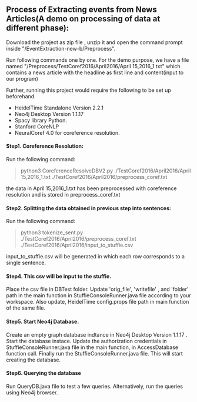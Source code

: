 ## Process of Extracting events from News Articles(A demo on processing of data at different phase):

Download the project as zip file , unzip it and open the command prompt inside "/EventExtraction-new-b/Preprocess". 

Run following commands one by one.
For the demo purpose, we have a file named "/Preprocess/TestCoref2016/April2016/April 15,2016_1.txt" which contains a news article with the headline as first line and content(input to our program)

Further, running this project would require the following to be set up beforehand. 
 - HeidelTime Standalone Version 2.2.1 
 - Neo4j Desktop Version 1.1.17
 - Spacy library Python.
 - Stanford CoreNLP
 - NeuralCoref 4.0 for coreference resolution. 

#### Step1. Coreference Resolution:
Run the following command:
>python3 CoreferenceResolveDBV2.py  ./TestCoref2016/April2016/April 15,2016_1.txt  ./TestCoref2016/April2016/preprocess_coref.txt

the data in April 15,2016_1.txt has been preprocessed with coreference resolution and is stored in preprocess_coref.txt

#### Step2. Splitting the data obtained in previous step into sentences:
Run the following command:
> python3 tokenize_sent.py ./TestCoref2016/April2016/preprocess_coref.txt ./TestCoref2016/April2016/input_to_stuffie.csv

input_to_stuffie.csv will be generated in which each row corresponds to a single sentence.

#### Step4. This csv will be input to the stuffie.
Place the csv file in DBTest folder. Update 'orig_file', 'writefile' , and 'folder' path in the main function in StuffieConsoleRunner.java file according to your workspace. Also update, HeidelTime config.props file path in main function of the same file.

#### Step5. Start Neo4j Database.
Create an empty graph database indtance  in Neo4j Desktop Version 1.1.17 . Start the database instace. Update the authorization credentials in StuffieConsoleRunner.java file in the main function, in AccessDatabase function call. 
Finally run the StuffieConsoleRunner.java file. This will start creating the database.

#### Step6. Querying the database
Run QueryDB.java file to test a few queries. Alternatively, run the queries using Neo4j browser.





